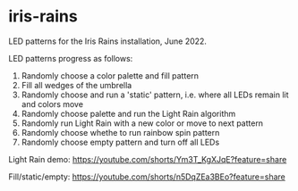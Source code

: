 # iris-rains

LED patterns for the Iris Rains installation, June 2022.

LED patterns progress as follows:
1. Randomly choose a color palette and fill pattern
2. Fill all wedges of the umbrella
3. Randomly choose and run a 'static' pattern, i.e. where all LEDs remain lit and colors move
4. Randomly choose palette and run the Light Rain algorithm
5. Randomly run Light Rain with a new color or move to next pattern
6. Randomly choose whethe to run rainbow spin pattern
7. Randomly choose empty pattern and turn off all LEDs

Light Rain demo:
https://youtube.com/shorts/Ym3T_KgXJqE?feature=share

Fill/static/empty:
https://youtube.com/shorts/n5DqZEa3BEo?feature=share

